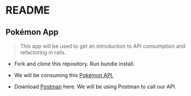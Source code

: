 # README

## Pokémon App

> This app will be used to get an introduction to API consumption and refactoring in rails.

* Fork and clone this repository. Run bundle install.

* We will be consuming this [Pokémon API.](https://pokeapi.co/) 

* Download [Postman](https://www.postman.com/downloads/) here. We will be using Postman to call our API.
